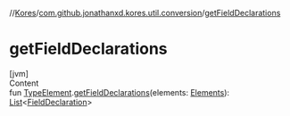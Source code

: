 //[Kores](../index.md)/[com.github.jonathanxd.kores.util.conversion](index.md)/[getFieldDeclarations](get-field-declarations.md)



# getFieldDeclarations  
[jvm]  
Content  
fun [TypeElement](https://docs.oracle.com/javase/8/docs/api/javax/lang/model/element/TypeElement.html).[getFieldDeclarations](get-field-declarations.md)(elements: [Elements](https://docs.oracle.com/javase/8/docs/api/javax/lang/model/util/Elements.html)): [List](https://kotlinlang.org/api/latest/jvm/stdlib/kotlin.collections/-list/index.html)<[FieldDeclaration](../com.github.jonathanxd.kores.base/-field-declaration/index.md)>  



